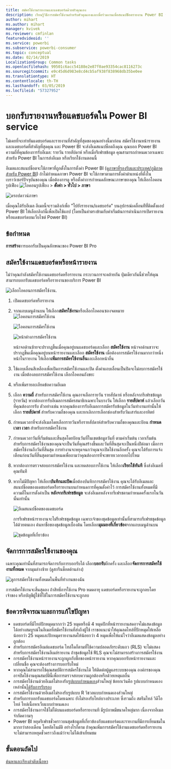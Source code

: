 ```yaml
---
title: สมัครใช้งานรายงานและแดชบอร์ดด้วยตัวคุณเอง
description: เรียนรู้วิธีการสมัครใช้งานสำหรับตัวคุณเองและเพื่อร่วมงานเพื่อสแนปช็อตรายงาน Power BI หรือแดชบอร์ดที่ส่งอีเมลมา
author: mihart
ms.author: mihart
manager: kvivek
ms.reviewer: cmfinlan
featuredvideoid: ''
ms.service: powerbi
ms.subservice: powerbi-consumer
ms.topic: conceptual
ms.date: 02/14/2019
LocalizationGroup: Common tasks
ms.openlocfilehash: 99501c6acc54188e2e87f0ae93354cac8116273c
ms.sourcegitcommit: e9c45d6d983e8cd4cb5af938f838968db35be0ee
ms.translationtype: HT
ms.contentlocale: th-TH
ms.lasthandoff: 03/05/2019
ms.locfileid: "57327952"
---
```

# <a name="subscribe-to-a-report-or-dashboard-in-power-bi-service"></a>บอกรับรายงานหรือแดชบอร์ดใน Power BI service 
ไม่เคยที่จะเท่าทันแดชบอร์ดและรายงานที่สำคัญที่สุดของคุณอย่างนี้มาก่อน สมัครใช้งานหน้ารายงานและแดชบอร์ดที่สำคัญที่สุดคุณ และ Power BI จะส่งอีเมสแนปช็อตถึงคุณ คุณบอก Power BI ความถี่ที่คุณต้องการรับอีเมล: รายวัน รายสัปดาห์ หรือเมื่อรีเฟรชข้อมูล คุณสามารถกำหนดเวลาเฉพาะสำหรับ Power BI ในการส่งอีเมล หรือเรียกใช้งานตอนนี้  

อีเมลและสแนปช็อตจะใช้ภาษาที่ถูกตั้งในการตั้งค่า Power BI (ดู[ภาษาที่รองรับและประเทศ/ภูมิภาคสำหรับ Power BI](../supported-languages-countries-regions.md)) ถ้าไม่กำหนดภาษา Power BI จะใช้ภาษาตามการตั้งค่าตำแหน่งที่ตั้งในเบราว์เซอร์ปัจจุบันของคุณ เมื่อต้องการดู หรือตั้งค่าการกำหนดลักษณะภาษาของคุณ ให้เลือกไอคอนรูปเฟือง ![ไอคอนรูปเฟือง](./media/end-user-subscribe/power-bi-settings-icon.png)  >  **ตั้งค่า > ทั่วไป > ภาษา** 

![ดรอปดาวน์ภาษา](./media/end-user-subscribe/power-bi-language.png)

เมื่อคุณได้รับอีเมล อีเมลนี้จะรวมลิงก์เพื่อ "ไปยังรายงาน/แดชบอร์ด" บนอุปกรณ์เคลื่อนท่ีที่่ติดตั้งแอป Power BI ให้เลือกลิงก์นี้เพื่อเปิดใช้แอป (โดยเป็นค่าตรงข้ามกับค่าเริ่มต้นการดำเนินการเปิดรายงานหรือแดชบอร์ดบนเว็บไซต์ Power BI)


## <a name="requirements"></a>ข้อกำหนด
**การสร้าง**การบอกรับเป็นคุณลักษณะของ Power BI Pro   

## <a name="subscribe-to-a-dashboard-or-a-report-page"></a>สมัครใช้งานแดชบอร์ดหรือหน้ารายงาน
ไม่ว่าคุณกำลังสมัครใช้งานแดชบอร์ดหรือรายงาน กระบวนการจะคล้ายกัน ปุ่มเดียวกันนี้ช่วยให้คุณสามารถบอกรับแดชบอร์ดหรือรายงานของบริการ Power BI
 
![เลือกไอคอนการสมัครใช้งาน](./media/end-user-subscribe/power-bi-subscribe-orientation.png).

1. เปิดแดชบอร์ดหรือรายงาน
2. จากแถบเมนูด้านบน ให้เลือก**สมัครใช้งาน**หรือเลือกไอคอนซองจดหมาย![ไอคอนการสมัครใช้งาน](./media/end-user-subscribe/power-bi-icon-envelope.png)
   
   ![ไอคอนการสมัครใช้งาน](./media/end-user-subscribe/power-bi-subscribe-icon.png)

   ![หน้าต่างการสมัครใช้งาน](./media/end-user-subscribe/power-bi-emails-new.png)
    
    หน้าจอด้านซ้ายจะปรากฏขึ้นเมื่อคุณอยู่บนแดชบอร์ดและเลือก **สมัครใช้งาน** หน้าจอด้านขวาจะปรากฏขึ้นเมื่อคุณอยู่บนหน้ารายงานและเลือก **สมัครใช้งาน** เมื่อต้องการสมัครใช้งานมากกว่าหนึ่งหน้าในรายงาน ให้เลือก**เพิ่มการสมัครใช้งานอื่น**และเลือกหน้าอื่น 

4. ใช้แถบเลื่อนสีเหลืองเพื่อเปิดการสมัครใช้งานและปิด  ตั้งค่าแถบเลื่อนเป็นปิดจะไม่ลบการสมัครใช้งาน เมื่อต้องลบการสมัครใช้งาน เลือกไอคอนถังขยะ

4. หรือเพิ่มรายละเอียดข้อความอีเมล 

5. เลือก **ความถี่** สำหรับการสมัครใช้งาน  คุณอาจเลือกรายวัน รายสัปดาห์ หรือหลังจากรีเฟรชข้อมูล (รายวัน)  หากต้องการรับอีเมลการสมัครสมาชิกเฉพาะในบางวัน ให้เลือก **รายสัปดาห์** แล้วเลือกวันที่คุณต้องการรับ  ตัวอย่างเช่น หากคุณต้องการรับอีเมลการสมัครรับข้อมูลในวันทำงานเท่านั้นให้เลือก **รายสัปดาห์** สำหรับความถี่ของคุณ และยกเลิกการเลือกช่องสำหรับวันเสาร์และอาทิตย์   

6. กำหนดเวลาที่จะส่งอีเมลโดยเลือกรายวันหรือรายสัปดาห์สำหรับความถี่ของคุณและป้อน **กำหนดเวลา** **เวลา** สำหรับการสมัครใช้งาน   

7. กำหนดเวลาวันที่เริ่มต้นและสิ้นสุดโดยป้อนวันที่ในเขตข้อมูลวันที่ ตามค่าเริ่มต้น เวลาเริ่มต้นสำหรับการสมัครใช้งานของคุณจะเป็นวันที่คุณสร้างขึ้นและวันที่สิ้นสุดจะเป็นหนึ่งปีต่อมา เมื่อการสมัครใช้งานถึงวันที่สิ้นสุด การทำงานจะหยุดจนกว่าคุณจะเปิดใช้งานอีกครั้ง  คุณจะได้รับการแจ้งเตือนก่อนวันที่สิ้นสุดตามกำหนดเพื่อถามว่าคุณต้องการที่จะขยายเวลาออกไปไหม     

8. หากต้องการตรวจสอบการสมัครใช้งาน และทดสอบการใช้งาน ให้เลือก**เรียกใช้ทันที**  ซึ่งส่งอีเมลที่คุณทันที 

8. หากไม่มีปัญหา ให้เลือก**บันทึกและปิด**เมื่อต้องบันทึกการสมัครใช้งาน คุณจะได้รับอีเมลและสแนปช็อตของแดชบอร์ดหรือรายงานบนกำหนดการที่คุณตั้งค่าไว้ การสมัครใช้งานทั้งหมดที่มีความถี่ในการตั้งค่าเป็น **หลังจากรีเฟรชข้อมูล** จะส่งอีเมลหลังจากรีเฟรชตามกำหนดครั้งแรกในวันนั้นเท่านั้น
   
   ![อีเมสแนปช็อตของแดชบอร์ด](media/end-user-subscribe/power-bi-subscribe-email.png)
   
    การรีเฟรชหน้ารายงานจะไม่รีเฟรชชุดข้อมูล เฉพาะเจ้าของชุดข้อมูลเท่านั้นที่สามารถรีเฟรชชุดข้อมูลได้ด้วยตนเอง ค้นหาชื่อของชุดข้อมูลเบื้องต้น โดยเลือก**มุมมองที่เกี่ยวข้อง**จากแถบเมนูด้านบน
   
    ![ชุดข้อมูลที่เกี่ยวข้อง](./media/end-user-subscribe/power-bi-view-related-screen.png)


## <a name="manage-your-subscriptions"></a>จัดการการสมัครใช้งานของคุณ
เฉพาะคุณเท่านั้นที่สามารถจัดการกับการบอกรับได้ เลือก**บอกรับ**อีกครั้ง และเลือก**จัดการการสมัครใช้งานทั้งหมด** จากมุมล่างซ้าย (ดูสกรีนช็อตด้านล่าง) 

![ดูการสมัครใช้งานทั้งหมดในพื้นที่ทำงานของฉัน](./media/end-user-subscribe/power-bi-manage.png)

การสมัครใช้งานจะสิ้นสุดลง ถ้าสิทธิ์การใช้งาน Pro หมดอายุ แดชบอร์ดหรือรายงานจะถูกลบโดยเจ้าของ หรือบัญชีผู้ใช้ที่ใช้ในการสมัครใช้งานจะถูกลบ

## <a name="considerations-and-troubleshooting"></a>ข้อควรพิจารณาและการแก้ไขปัญหา
* แดชบอร์ดที่มีไทล์ปักหมุดมากกว่า 25 หมุดหรือมี 4 หมุดปักที่หน้ารายงานสดอาจไม่แสดงข้อมูลได้อย่างสมบูรณ์ในอีเมลที่สมัครใช้งานที่ส่งถึงผู้ใช้ เราขอแนะนำให้คุณลดไทล์ที่ปักหมุดให้เหลือน้อยกว่า 25 หมุดและปักหมุดรายงานสดให้น้อยกว่า 4 หมุดเพื่อให้แน่ใจว่าอีเมลแสดงข้อมูลอย่างถูกต้อง  
* สำหรับการสมัครอีเมล์แดชบอร์ด ไทล์ใดก็ตามที่ใช้ความปลอดภัยระดับแถว (RLS) จะไม่แสดง  สำหรับการสมัครใช้งานอีเมล์รายงาน ถ้าชุดข้อมูลใช้ RLS คุณจะไม่สามารถสร้างการสมัครใช้งาน
* การสมัครใช้งานหน้ารายงานจะถูกผูกกับชื่อของหน้ารายงาน หากคุณบอกรับหน้ารายงานและเปลี่ยนชื่อ คุณจะต้องสร้างการบอกรับใหม่
* หากคุณไม่สามารถใช้คุณสมบัติการสมัครใช้งานได้ ให้ติดต่อผู้ดูแลระบบของคุณ องค์กรของคุณอาจปิดใช้งานคุณสมบัตินี้เพื่อการตรวจสอบความถูกต้องหรือด้วยเหตุผลอื่น  
* การสมัครใช้งานด้วยอีเมล่ไม่รองรับ[รูปแบบกำหนดเอง](../power-bi-custom-visuals.md)ส่วนใหญ่  ข้อยกเว้นคือ รูปแบบกำหนดเองเหล่านั้น[ได้รับการรับรอง](../power-bi-custom-visuals-certified.md)  
* การสมัครใช้งานด้วยอีเมล่ไม่รองรับรูปแบบ R วิชวลแบบกำหนดเองส่วนใหญ่  
* สำหรับการบอกรับแดชบอร์ดโดยเฉพาะ ยังไม่รองรับไทล์บางประเภท  ซึ่งรวมถึง สตรีมไทล์ วิดีโอไทล์ ไทล์เนื้อหาเว็บแบบกำหนดเอง     
* การสมัครใช้งานอาจใช้ไม่ได้บนแดชบอร์ดหรือรายงานที มีรูปภาพมีขนาดใหญ่มาก เนื่องจากอีเมลจำกัดความจุ    
* Power BI หยุดรีเฟรชชั่วคราวบนชุดข้อมูลที่เกี่ยวข้องกับแดชบอร์ดและรายงานที่มีการเยี่ยมชมในมากกว่าสองเดือน โดยอัตโนมัติ  อย่างไรก็ตาม ถ้าคุณเพิ่มการสมัครใช้งานแดชบอร์ดหรือรายงาน จะไม่สามารถหยุดชั่วคราวถึงแม้ว่าจะไม่ได้เข้าเยี่ยมชม    

## <a name="next-steps"></a>ขั้นตอนถัดไป

[ค้นหาและเรียงลำดับเนื้อหา](end-user-search-sort.md)
